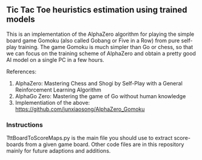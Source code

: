 ## Tic Tac Toe heuristics estimation using trained models
This is an implementation of the AlphaZero algorithm for playing the simple board game Gomoku (also called Gobang or Five in a Row) from pure self-play training. The game Gomoku is much simpler than Go or chess, so that we can focus on the training scheme of AlphaZero and obtain a pretty good AI model on a single PC in a few hours. 

References:  
1. AlphaZero: Mastering Chess and Shogi by Self-Play with a General Reinforcement Learning Algorithm
2. AlphaGo Zero: Mastering the game of Go without human knowledge
3. Implementiation of the above:
    https://github.com/junxiaosong/AlphaZero_Gomoku


### Instructions
TttBoardToScoreMaps.py is the main file you should use to extract score-boards from a given game board.
Other code files are in this repository mainly for future adaptions and additions.

